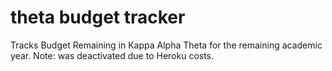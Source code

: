 # theta budget tracker

Tracks Budget Remaining in Kappa Alpha Theta for the remaining academic year. Note: was deactivated due to Heroku costs.
